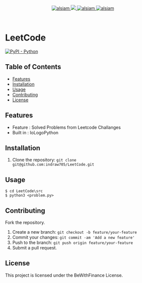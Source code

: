 


<p align="center">
  <a href="https://www.linkedin.com/in/indrajit-narvekar-84256652/" target="_blank">
  <img src="https://img.shields.io/badge/LinkedIn-0077B5?style=for-the-badge&logo=linkedin&logoColor=white" alt="alsiam"/>
 </a>
 <a href="https://twitter.com/indraw705" target="_blank">
  <img src="https://img.shields.io/badge/Twitter-1DA1F2?style=for-the-badge&logo=twitter&logoColor=white" />
 </a>
 <a href="https://instagram.com/indraw705" target="_blank">
  <img src="https://img.shields.io/badge/Instagram-fe4164?style=for-the-badge&logo=instagram&logoColor=white" alt="alsiam" />
 </a> 
 <a href="https://facebook.com/indraw705" target="_blank">
  <img src="https://img.shields.io/badge/Facebook-20BEFF?&style=for-the-badge&logo=facebook&logoColor=white" alt="alsiam"  />
  </a> 
</p>
<br />

# LeetCode
[![PyPI - Python](https://img.shields.io/pypi/pyversions/iconsdk?logo=pypi)](https://pypi.org/project/iconsdk)

## Table of Contents
- [Features](#features)
- [Installation](#installation)
- [Usage](#usage)
- [Contributing](#contributing)
- [License](#license)

## Features


- Feature : Solved Problems from Leetcode Challanges
- Built in : IoLogoPython

## Installation


1. Clone the repository: `git clone  git@github.com:indraw705/LeetCode.git`


## Usage


```shell
$ cd LeetCode\src
$ python3 <problem.py>
```
## Contributing

Fork the repository.
1. Create a new branch: `git checkout -b feature/your-feature`
2. Commit your changes: `git commit -am 'Add a new feature'`
3. Push to the branch: `git push origin feature/your-feature`
4. Submit a pull request.

## License

This project is licensed under the BeWithFinance License.
